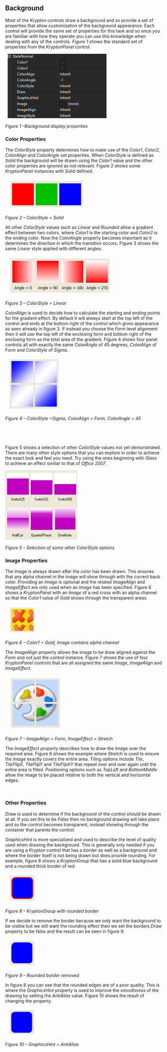 ## Background

Most of the *Krypton* controls draw a background and so provide a set of
properties that allow customization of the background appearance. Each control
will provide the same set of properties for this task and so once you are
familiar with how they operate you can use this knowledge when dealing with any
of the controls. *Figure 1* shows the standard set of properties from the
*KryptonPanel* control.

 
![Figure 1 –Background display properties](Images/Background.png)

*Figure 1 –Background display properties*

### Color Properties

The *ColorStyle* property determines how to make use of the *Color1*, *Color2*,
*ColorAlign* and *ColorAngle* set properties. When *ColorStyle* is defined as
*Solid* the background will be drawn using the *Color1* value and the other
color properties are ignored as not relevant. Figure 2 shows some *KryptonPanel*
instances with *Solid* defined.

 
![*Figure 2 – ColorStyle = Solid*](Images/BackgroundColor1.png)

*Figure 2 – ColorStyle = Solid*

All other *ColorStyle* values such as *Linear* and *Rounded* allow a gradient
effect between two colors, where *Color1* is the starting color and *Color2* is
the ending color. Now the *ColorAngle* property becomes important as it
determines the direction in which the transition occurs. Figure 3 shows the same
*Linear* style applied with different angles.

 
![*Figure 3 – ColorStyle = Linear*](Images/BackgroundColorAngle.png)

*Figure 3 – ColorStyle = Linear*

*ColorAlign* is used to decide how to calculate the starting and ending points
for the gradient effect. By default it will always start at the top left of the
control and ends at the bottom right of the control which gives appearance as
seen already in figure 3. If instead you choose the *Form* level alignment then
it will use the top left of the enclosing form and bottom right of the enclosing
form as the total area of the gradient. Figure 4 shows four panel controls all
with exactly the same *ColorAngle* of 45 degrees, *ColorAlign* of Form and
*ColorStyle* of *Sigma*.

 
![*Figure 4 – ColorStyle =Sigma, ColorAlign = Form, ColorAngle = 45*](Images/BackgroundColorAlign.png)

*Figure 4 – ColorStyle =Sigma, ColorAlign = Form, ColorAngle = 45*

 

 

Figure 5 shows a selection of other *ColorStyle* values not yet demonstrated.
There are many other style options that you can explore in order to achieve
the exact look and feel you need. Try using the ones beginning with *Glass* to
achieve an effect similar to that of *Office 2007*.  

![*Figure 5 - Selection of some other ColorStyle options*](Images/ColorStyle2.png)

*Figure 5 - Selection of some other ColorStyle options*

### Image Properties

The image is always drawn after the color has been drawn. This ensures that any
alpha channel in the image will show through with the correct back color.
Providing an *Image* is optional and the related *ImageAlign* and *ImageEffect*
are only used when an *Image* has been specified. Figure 6 shows a
*KryptonPanel* with an *Image* of a red cross with an alpha channel so that the
*Color1* value of *Gold* shows through the transparent areas.

 
![*Figure 6 – Color1 = Gold, Image contains alpha channel*](Images/BackgroundImage.png)

*Figure 6 – Color1 = Gold, Image contains alpha channel*

The *ImageAlign* property allows the image to be draw aligned against the *Form*
and not just the control instance. Figure 7 shows the use of four *KryptonPanel*
controls that are all assigned the same *Image*, *ImageAlign* and *ImageEffect*.

 
![*Figure 7 – ImageAlign = Form, ImageEffect = Stretch*](Images/BackgroundImageAlign.png)

*Figure 7 – ImageAlign = Form, ImageEffect = Stretch*

The *ImageEffect* property describes how to draw the *Image* over the required
area. Figure 6 shows the example where *Stretch* is used to ensure the *Image*
exactly covers the entire area. Tiling options include *Tile*, *TileFlipX*,
*TileFlipY* and *TileFlipXY* that repeat over and over again until the entire
area is filled. Positioning options such as *TopLeft* and *BottomMiddle* allow
the image to be placed relative to both the vertical and horizontal edges.

 

### Other Properties

*Draw* is used to determine if the background of the control should be drawn at
all. If you set this to be *False* then no background drawing will take place
and so the control becomes transparent, instead showing through the container
that parents the control.

*GraphicsHint* is more specialized and used to describe the level of quality
used when drawing the background. This is generally only needed if you are using
a *Krypton* control that has a border as well as a background and where the
border itself is not being drawn but does provide rounding. For example,
figure 8 shows a *KryptonGroup* that has a solid blue background and a rounded
thick border of red.

 
![*Figure 8 – KryptonGroup with rounded border*](Images/BackgroundHint1.png)

*Figure 8 – KryptonGroup with rounded border*

If we decide to remove the border because we only want the background to be
visible but we still want the rounding effect then we set the borders *Draw*
property to be false and the result can be seen in figure 9.

 
![*Figure 9 – Rounded border removed*](Images/BackgroundHint2.png)

*Figure 9 – Rounded border removed*

In figure 8 you can see that the rounded edges are of a poor quality. This is
where the *GraphicsHint* property is used to improve the smoothness of the
drawing by setting the *AntiAlias* value. Figure 10 shows the result of changing
the property.

 
![*Figure 10 – GraphicsHint = AntiAlias*](Images/BackgroundHint3.png)

*Figure 10 – GraphicsHint = AntiAlias*
